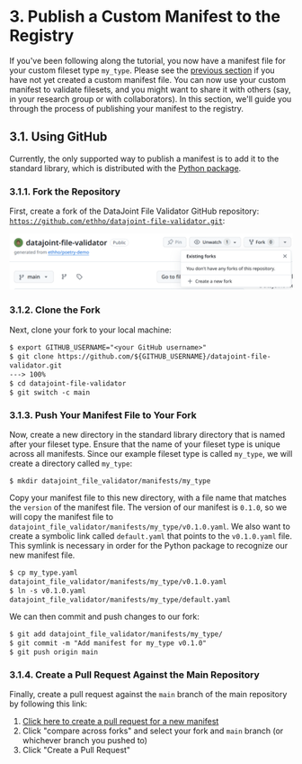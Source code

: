 # 3. Publish a Custom Manifest to the Registry

If you've been following along the tutorial, you now have a manifest file for your custom fileset type `my_type`.
Please see the [previous section](./2-manifest.md) if you have not yet created a custom manifest file.
You can now use your custom manifest to validate filesets, and you might want to share it with others (say, in your research group or with collaborators).
In this section, we'll guide you through the process of publishing your manifest to the registry.

## 3.1. Using GitHub

Currently, the only supported way to publish a manifest is to add it to the standard library, which is distributed with the [Python package](https://github.com/ethho/datajoint-file-validator.git).

### 3.1.1. Fork the Repository

First, create a fork of the DataJoint File Validator GitHub repository: [`https://github.com/ethho/datajoint-file-validator.git`](https://github.com/ethho/datajoint-file-validator.git):

![Fork the repository](../images/fork_repo.png)

### 3.1.2. Clone the Fork

Next, clone your fork to your local machine:

<!-- termynal -->

```console
$ export GITHUB_USERNAME="<your GitHub username>"
$ git clone https://github.com/${GITHUB_USERNAME}/datajoint-file-validator.git
---> 100%
$ cd datajoint-file-validator
$ git switch -c main
```

### 3.1.3. Push Your Manifest File to Your Fork

Now, create a new directory in the standard library directory that is named after your fileset type.
Ensure that the name of your fileset type is unique across all manifests.
Since our example fileset type is called `my_type`, we will create a directory called `my_type`:

<!-- termynal -->

```console
$ mkdir datajoint_file_validator/manifests/my_type
```

Copy your manifest file to this new directory, with a file name that matches the `version` of the manifest file.
The version of our manifest is `0.1.0`, so we will copy the manifest file to `datajoint_file_validator/manifests/my_type/v0.1.0.yaml`.
We also want to create a symbolic link called `default.yaml` that points to the `v0.1.0.yaml` file.
This symlink is necessary in order for the Python package to recognize our new manifest file.

<!-- termynal -->

```console
$ cp my_type.yaml datajoint_file_validator/manifests/my_type/v0.1.0.yaml
$ ln -s v0.1.0.yaml datajoint_file_validator/manifests/my_type/default.yaml
```

We can then commit and push changes to our fork:

<!-- termynal -->

```console
$ git add datajoint_file_validator/manifests/my_type/
$ git commit -m "Add manifest for my_type v0.1.0"
$ git push origin main
```


### 3.1.4. Create a Pull Request Against the Main Repository

Finally, create a pull request against the `main` branch of the main repository by following this link:

1. [Click here to create a pull request for a new manifest](https://github.com/ethho/datajoint-file-validator/compare/main?template=new_manifest.md&labels=new-manifest,manifest&title=New+Manifest&assignees=ethho&is_cross_repo=1)
2. Click "compare across forks" and select your fork and `main` branch (or whichever branch you pushed to)
3. Click "Create a Pull Request"
